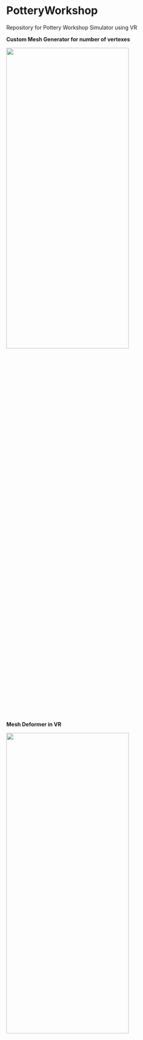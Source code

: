 # PotteryWorkshop
Repository for Pottery Workshop Simulator using VR

**Custom Mesh Generator for number of vertexes**

<img src="https://github.com/user-attachments/assets/cb10da06-1de2-44c7-9749-432491656d03" width="80%" height="45%"/>

**Mesh Deformer in VR**

<img src="https://github.com/user-attachments/assets/39f43f71-c123-4fd8-9ece-a26236ca06af" width="80%" height="45%"/>
